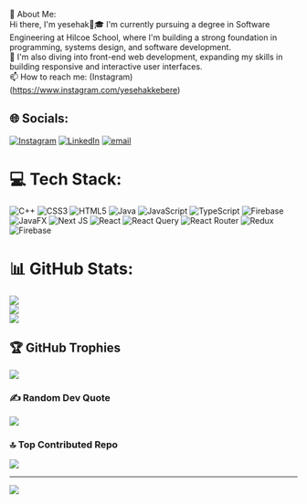 💫 About Me:<br>Hi there, I'm yesehak👋🎓 I'm currently pursuing a degree in Software Engineering at Hilcoe School, where I'm building a strong foundation in programming, systems design, and software development.<br>🌱 I'm also diving into front-end web development, expanding my skills in building responsive and interactive user interfaces.<br>📫 How to reach me: (Instagram)(https://www.instagram.com/yesehakkebere)


## 🌐 Socials:
[![Instagram](https://img.shields.io/badge/Instagram-%23E4405F.svg?logo=Instagram&logoColor=white)](https://instagram.com/yesehakkebere) [![LinkedIn](https://img.shields.io/badge/LinkedIn-%230077B5.svg?logo=linkedin&logoColor=white)](https://linkedin.com/in/yesehakkebere) [![email](https://img.shields.io/badge/Email-D14836?logo=gmail&logoColor=white)](mailto:codeolmpus@gmail.com) 

# 💻 Tech Stack:
![C++](https://img.shields.io/badge/c++-%2300599C.svg?style=for-the-badge&logo=c%2B%2B&logoColor=white) ![CSS3](https://img.shields.io/badge/css3-%231572B6.svg?style=for-the-badge&logo=css3&logoColor=white) ![HTML5](https://img.shields.io/badge/html5-%23E34F26.svg?style=for-the-badge&logo=html5&logoColor=white) ![Java](https://img.shields.io/badge/java-%23ED8B00.svg?style=for-the-badge&logo=openjdk&logoColor=white) ![JavaScript](https://img.shields.io/badge/javascript-%23323330.svg?style=for-the-badge&logo=javascript&logoColor=%23F7DF1E) ![TypeScript](https://img.shields.io/badge/typescript-%23007ACC.svg?style=for-the-badge&logo=typescript&logoColor=white) ![Firebase](https://img.shields.io/badge/firebase-%23039BE5.svg?style=for-the-badge&logo=firebase) ![JavaFX](https://img.shields.io/badge/javafx-%23FF0000.svg?style=for-the-badge&logo=javafx&logoColor=white) ![Next JS](https://img.shields.io/badge/Next-black?style=for-the-badge&logo=next.js&logoColor=white) ![React](https://img.shields.io/badge/react-%2320232a.svg?style=for-the-badge&logo=react&logoColor=%2361DAFB) ![React Query](https://img.shields.io/badge/-React%20Query-FF4154?style=for-the-badge&logo=react%20query&logoColor=white) ![React Router](https://img.shields.io/badge/React_Router-CA4245?style=for-the-badge&logo=react-router&logoColor=white) ![Redux](https://img.shields.io/badge/redux-%23593d88.svg?style=for-the-badge&logo=redux&logoColor=white) ![Firebase](https://img.shields.io/badge/firebase-a08021?style=for-the-badge&logo=firebase&logoColor=ffcd34)
# 📊 GitHub Stats:
![](https://github-readme-stats.vercel.app/api?username=tonyk-code&theme=transparent&hide_border=true&include_all_commits=false&count_private=false)<br/>
![](https://nirzak-streak-stats.vercel.app/?user=tonyk-code&theme=transparent&hide_border=true)<br/>
![](https://github-readme-stats.vercel.app/api/top-langs/?username=tonyk-code&theme=transparent&hide_border=true&include_all_commits=false&count_private=false&layout=compact)

## 🏆 GitHub Trophies
![](https://github-profile-trophy.vercel.app/?username=tonyk-code&theme=radical&no-frame=true&no-bg=true&margin-w=4)

### ✍️ Random Dev Quote
![](https://quotes-github-readme.vercel.app/api?type=horizontal&theme=tokyonight)

### 🔝 Top Contributed Repo
![](https://github-contributor-stats.vercel.app/api?username=tonyk-code&limit=5&theme=dark&combine_all_yearly_contributions=true)

---
[![](https://visitcount.itsvg.in/api?id=tonyk-code&icon=0&color=0)](https://visitcount.itsvg.in)

<!-- Proudly created with GPRM ( https://gprm.itsvg.in ) -->

